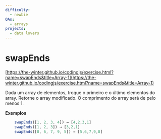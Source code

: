 ```yaml
---
difficulty:
  - newbie
OAs:
  - arrays
projects:
  - data lovers
---
```


# swapEnds

[https://the-winter.github.io/codingjs/exercise.html?name=swapEnds&title=Array-1](https://the-winter.github.io/codingjs/exercise.html?name=swapEnds&title=Array-1)

Dada um array de elementos, troque o primeiro e o último elementos do array.
Retorne o array modificado. O comprimento do array será de pelo menos 1.

__Exemplos__

```js
    swapEnds([1, 2, 3, 4]) → [4,2,3,1]
    swapEnds([1, 2, 3]) → [3,2,1]
    swapEnds([8, 6, 7, 9, 5]) → [5,6,7,9,8]
```
